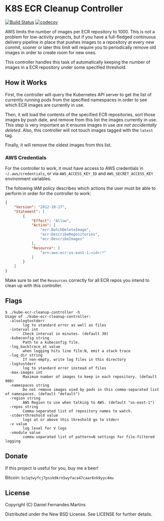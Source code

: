 # K8S ECR Cleanup Controller

[![Build Status](https://travis-ci.org/danielfm/kube-ecr-cleanup-controller.svg?branch=master)](https://travis-ci.org/danielfm/kube-ecr-cleanup-controller)
[![codecov](https://codecov.io/gh/danielfm/kube-ecr-cleanup-controller/branch/master/graph/badge.svg)](https://codecov.io/gh/danielfm/kube-ecr-cleanup-controller)

AWS limits the number of images per ECR repository to 1000. This is not a
problem for low-activity projects, but if you have a full-fledged continuous
delivery pipeline in place that pushes images to a repository at every new
commit, sooner or later this limit will require you to periodically remove old
images in order to create room for new ones.

This controller handles this task of automatically keeping the number of images
in a ECR repository under some specified threshold.

## How it Works

First, the controller will query the Kubernetes API server to get the list of
currently running pods from the specified namespaces in order to see which ECR
images are currently in use.

Then, it will load the contents of the specified ECR repositories, sort those
images by push date, and remove from this list the images currently in use.
This step is very important as it ensures images in use _are not accidentally
deleted_. Also, this controller will not touch images tagged with the `latest`
tag.

Finally, it will remove the oldest images from this list.

### AWS Credentials

For the controller to work, it must have access to AWS credentials in
`~/.aws/credentials`, or via `AWS_ACCESS_KEY_ID` and `AWS_SECRET_ACCESS_KEY`
environment variables.

The following IAM policy describes which actions the user must be able to
perform in order for the controller to work:

```json
{
    "Version": "2012-10-17",
    "Statement": [
        {
            "Effect": "Allow",
            "Action": [
                "ecr:BatchDeleteImage",
                "ecr:DescribeRepositories",
                "ecr:DescribeImages"
            ],
            "Resource": [
                "arn:aws:ecr:us-east-1:<id>:*"
            ]
        }
    ]
}
```

Make sure to set the `Resources` correctly for all ECR repos you intend to
clean up with this controller.

## Flags

```
$ ./kube-ecr-cleanup-controller -h
Usage of ./kube-ecr-cleanup-controller:
  -alsologtostderr
    	log to standard error as well as files
  -interval int
    	Check interval in minutes. (default 30)
  -kubeconfig string
    	Path to a kubeconfig file.
  -log_backtrace_at value
    	when logging hits line file:N, emit a stack trace
  -log_dir string
    	If non-empty, write log files in this directory
  -logtostderr
    	log to standard error instead of files
  -max-images int
    	Maximum number of images to keep in each repository. (default 900)
  -namespaces string
    	Do not remove images used by pods in this comma-separated list of namespaces. (default "default")
  -region string
    	AWS Region to use when talking to AWS. (default "us-east-1")
  -repos string
    	Comma-separated list of repository names to watch.
  -stderrthreshold value
    	logs at or above this threshold go to stderr
  -v value
    	log level for V logs
  -vmodule value
    	comma-separated list of pattern=N settings for file-filtered logging
```

## Donate

If this project is useful for you, buy me a beer!

Bitcoin: `bc1qtwyfcj7pssk0krn5wyfaca47caar6nk9yyc4mu`

## License

Copyright (C) Daniel Fernandes Martins

Distributed under the New BSD License. See LICENSE for further details.
